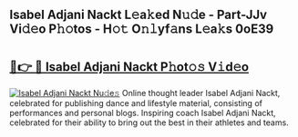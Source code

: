 ## Isabel Adjani Nackt L𝚎a𝚔ed N𝚞𝚍e - Part-JJv Vi𝚍𝚎o P𝚑𝚘tos - H𝚘𝚝 O𝚗𝚕yf𝚊ns L𝚎a𝚔s 0oE39

# <h2><a href="http://kfe4ce.oniu.top/?m=Isabel+Adjani+Nackt">🔗👉 🔴 Isabel Adjani Nackt P𝚑ot𝚘𝚜 V𝚒d𝚎o</a></h2>

[![Isabel Adjani Nackt Nu𝚍e𝚜](https://i.imgur.com/0qMVB7G.gif)](http://kfe4ce.oniu.top/?m=Isabel+Adjani+Nackt)
Online thought leader Isabel Adjani Nackt, celebrated for publishing dance and lifestyle material, consisting of performances and personal blogs. Inspiring coach Isabel Adjani Nackt, celebrated for their ability to bring out the best in their athletes and teams.  
